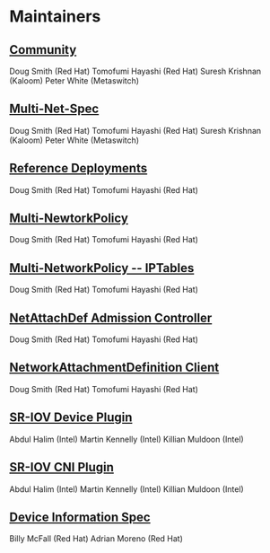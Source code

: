 # Maintainers

## [Community](https://github.com/k8snetworkplumbingwg/community)

Doug Smith (Red Hat)
Tomofumi Hayashi (Red Hat)
Suresh Krishnan (Kaloom)
Peter White (Metaswitch)

## [Multi-Net-Spec](https://github.com/k8snetworkplumbingwg/multi-net-spec)

Doug Smith (Red Hat)
Tomofumi Hayashi (Red Hat)
Suresh Krishnan (Kaloom)
Peter White (Metaswitch)

## [Reference Deployments](https://github.com/k8snetworkplumbingwg/reference-deployment)

Doug Smith (Red Hat)
Tomofumi Hayashi (Red Hat)

## [Multi-NewtorkPolicy](https://github.com/k8snetworkplumbingwg/multi-networkpolicy)

Doug Smith (Red Hat)
Tomofumi Hayashi (Red Hat)

## [Multi-NetworkPolicy -- IPTables](https://github.com/k8snetworkplumbingwg/multi-networkpolicy-iptables)

Doug Smith (Red Hat)
Tomofumi Hayashi (Red Hat)

## [NetAttachDef Admission Controller](https://github.com/k8snetworkplumbingwg/net-attach-def-admission-controller)

Doug Smith (Red Hat)
Tomofumi Hayashi (Red Hat)

## [NetworkAttachmentDefinition Client](https://github.com/k8snetworkplumbingwg/network-attachment-definition-client)

Doug Smith (Red Hat)
Tomofumi Hayashi (Red Hat)

## [SR-IOV Device Plugin](https://github.com/k8snetworkplumbingwg/sriov-network-device-plugin)

Abdul Halim (Intel)
Martin Kennelly (Intel)
Killian Muldoon (Intel)

## [SR-IOV CNI Plugin](https://github.com/k8snetworkplumbingwg/sriov-cni/)

Abdul Halim (Intel)
Martin Kennelly (Intel)
Killian Muldoon (Intel)

## [Device Information Spec](https://github.com/k8snetworkplumbingwg/device-info-spec)

Billy McFall (Red Hat)
Adrian Moreno (Red Hat)
